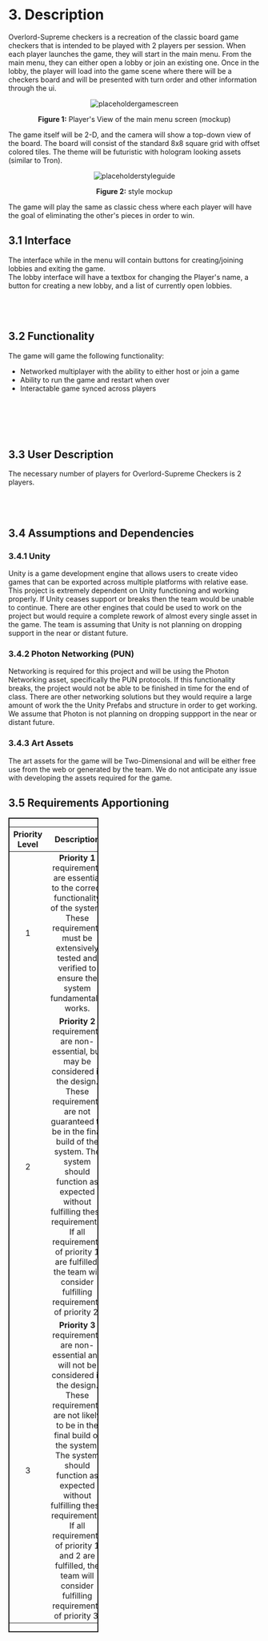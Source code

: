 # 3. Description
Overlord-Supreme checkers is a recreation of the classic board game checkers that is intended to be played with 2 players per session. When each player launches the game, they will start in the main menu. From the main menu, they can either open a lobby or join an existing one. Once in the lobby, the player will load into the game scene where there will be a checkers board and will be presented with turn order and other information through the ui.

<div id = figure1 style="text-align:center">

![placeholdergamescreen](./img/placeholdergamescreen.png)

**Figure 1:** Player's View of the main menu screen (mockup)
</div>

The game itself will be 2-D, and the camera will show a top-down view of the board. The board will consist of the standard 8x8 square grid with offset colored tiles. The theme will be futuristic with hologram looking assets (similar to Tron).

<div id = figure2 style="text-align:center">

![placeholderstyleguide](./img/placeholderstyleguide.png)

**Figure 2:**  style mockup
</div>

The game will play the same as classic chess where each player will have the goal of eliminating the other's pieces in order to win.

## 3.1 Interface
The interface while in the menu will contain buttons for creating/joining lobbies and exiting the game.<br />
The lobby interface will have a textbox for changing the Player's name, a button for creating a new lobby, and a list of currently open lobbies.
<br />
<br />
<br />
<br />

## 3.2 Functionality
The game will game the following functionality:
- Networked multiplayer with the ability to either host or join a game
- Ability to run the game and restart when over
- Interactable game synced across players

<br />
<br />
<br />
<br />

## 3.3 User Description
The necessary number of players for Overlord-Supreme Checkers is 2 players. 
<br />
<br />
<br />
<br />

## 3.4 Assumptions and Dependencies
### 3.4.1 Unity
Unity is a game development engine that allows users to create video games that can be exported across multiple platforms with relative ease. This project is extremely dependent on Unity functioning and working properly. If Unity ceases support or breaks then the team would be unable to continue. There are other engines that could be used to work on the project but would require a complete rework of almost every single asset in the game. The team is assuming that Unity is not planning on dropping support in the near or distant future.

### 3.4.2 Photon Networking (PUN)
Networking is required for this project and will be using the Photon Networking asset, specifically the PUN protocols. If this functionality breaks, the project would not be able to be finished in time for the end of class. There are other networking solutions but they would require a large amount of work the the Unity Prefabs and structure in order to get working. We assume that Photon is not planning on dropping suppport in the near or distant future.

### 3.4.3 Art Assets
The art assets for the game will be Two-Dimensional and will be either free use from the web or generated by the team. We do not anticipate any issue with developing the assets required for the game.

## 3.5 Requirements Apportioning
<div id = "PriorityTable" style="width:35%; border:2px solid">

| Priority Level | Description |
|:--------------:|:-----------:|
| 1 | **Priority 1** requirements are essential to the correct functionality of the system. These requirements must be extensively tested and verified to ensure the system fundamentally works. |
| 2 | **Priority 2** requirements are non-essential, but may be considered in the design. These requirements are not guaranteed to be in the final build of the system. The system should function as expected without fulfilling these requirements. If all requirements of priority 1 are fulfilled, the team will consider fulfilling requirements of priority 2. |
| 3 | **Priority 3** requirements are non-essential and will not be considered in the design. These requirements are not likely to be in the final build of the system. The system should function as expected without fulfilling these requirements. If all requirements of priority 1 and 2 are fulfilled, the team will consider fulfilling requirements of priority 3.

</div>
